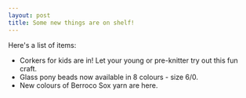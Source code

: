 ```yaml
---
layout: post
title: Some new things are on shelf!
---
```

Here's a list of items:
- Corkers for kids are in! Let your young or pre-knitter try out this fun craft.
- Glass pony beads now available in 8 colours - size 6/0.
- New colours of Berroco Sox yarn are here.
